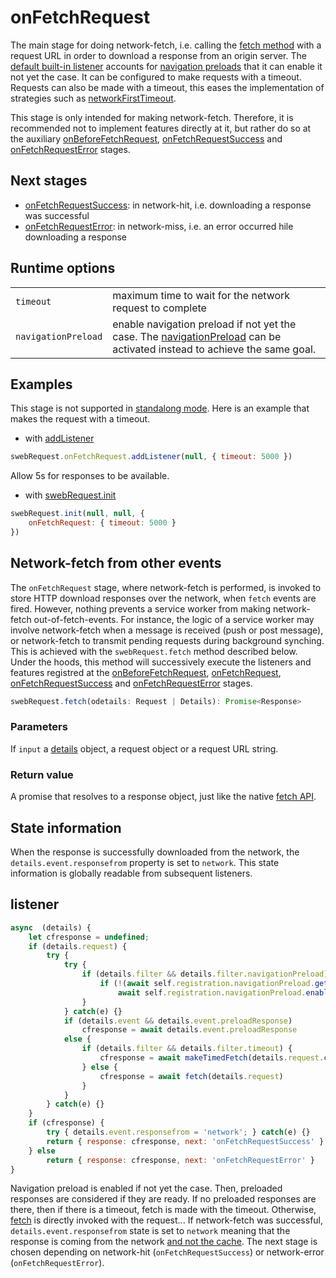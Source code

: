 # onFetchRequest
The main stage for doing network-fetch, i.e. calling the [fetch method](https://developer.mozilla.org/en-US/docs/Web/API/fetch) with a request URL in order to download a response from an origin server. The [default built-in listener](#listener) accounts for [navigation preloads](../features/navigationPreload.md) that it can enable it not yet the case. It can be configured to make requests with a timeout. Requests can also be made with a timeout, this eases the implementation of strategies such as [networkFirstTimeout](../strategies/networkFirstTimeout.md).

This stage is only intended for making network-fetch. Therefore, it is recommended not to implement features directly at it, but rather do so at the auxiliary [onBeforeFetchRequest](onBeforeFetchRequest.md), [onFetchRequestSuccess](onFetchRequestSuccess.md) and [onFetchRequestError](onFetchRequestError.md) stages.


## Next stages
- [onFetchRequestSuccess](onFetchRequestSuccess.md): in network-hit, i.e. downloading a response was successful
- [onFetchRequestError](onFetchRequestError.md): in network-miss, i.e. an error occurred hile downloading a response


## Runtime options
|||
|--|--|
`timeout` | maximum time to wait for the network request to complete 
`navigationPreload` | enable navigation preload if not yet the case. The [navigationPreload](../features/navigationPreload.md) can be activated instead to achieve the same goal.


## Examples
This stage is not supported in [standalong mode](../modes/standalong.md). 
Here is an example that makes the request with a timeout.
- with [addListener](../stages.md#addlistener)
```javascript
swebRequest.onFetchRequest.addListener(null, { timeout: 5000 })
```
Allow 5s for responses to be available.

- with [swebRequest.init](../modes/standalone.md)
```javascript
swebRequest.init(null, null, {
    onFetchRequest: { timeout: 5000 } 
})
```


## Network-fetch from other events
The `onFetchRequest` stage, where network-fetch is performed, is invoked to store HTTP download responses over the network, when `fetch` events are fired. 
However, nothing prevents a service worker from making network-fetch out-of-fetch-events. For instance, the logic of a service worker may involve network-fetch when a message is received (push or post message), or network-fetch to transmit pending requests during background synching. This is achieved with the `swebRequest.fetch` method described below. Under the hoods, this method will successively execute the listeners and features registred at the [onBeforeFetchRequest](onBeforeFetchRequest.md), [onFetchRequest](onFetchRequest.md), [onFetchRequestSuccess](onFetchRequestSuccess.md) and [onFetchRequestError](onFetchRequestError.md) stages.

```javascript
swebRequest.fetch(odetails: Request | Details): Promise<Response>
```
### Parameters
If `input` a [details](../details.md) object, a request object or a request URL string. 

### Return value
A promise that resolves to a response object, just like the native [fetch API](https://developer.mozilla.org/en-US/docs/Web/API/fetch).

## State information
When the response is successfully downloaded from the network, the `details.event.responsefrom` property is set to `network`. This state information is globally readable from subsequent listeners. 



## listener
```javascript
async  (details) {
    let cfresponse = undefined;
    if (details.request) {
        try {
            try {
                if (details.filter && details.filter.navigationPreload) {
                    if (!(await self.registration.navigationPreload.getState()).enabled)
                        await self.registration.navigationPreload.enable()
                }
            } catch(e) {}
            if (details.event && details.event.preloadResponse)
                cfresponse = await details.event.preloadResponse
            else {  
                if (details.filter && details.filter.timeout) {
                    cfresponse = await makeTimedFetch(details.request.clone(), details.filter.timeout);
                } else {
                    cfresponse = await fetch(details.request)
                }
            }
        } catch(e) {}
    }
    if (cfresponse) {
        try { details.event.responsefrom = 'network'; } catch(e) {}
        return { response: cfresponse, next: 'onFetchRequestSuccess' }
    } else
        return { response: cfresponse, next: 'onFetchRequestError' }
}
```
Navigation preload is enabled if not yet the case. Then, preloaded responses are considered if they are ready. If no preloaded responses are there, then if there is a timeout, fetch is made with the timeout. Otherwise, [fetch](https://developer.mozilla.org/en-US/docs/Web/API/fetch) is directly invoked with the request...
If network-fetch was successful, `details.event.responsefrom` state is set to `network` meaning that the response is coming from the network [and not the cache](onCacheMatch.md#state-information). The next stage is chosen depending on network-hit (`onFetchRequestSuccess`) or network-error (`onFetchRequestError`). 

